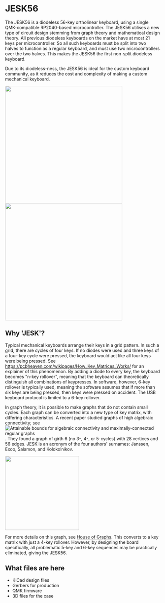 # JESK56

The JESK56 is a diodeless 56-key ortholinear keyboard, using a single QMK-compatible RP2040-based microcontroller. The JESK56 utilises a new type of circuit design stemming from graph theory and mathematical design theory. All previous diodeless keyboards on the market have at most 21 keys per microcontroller. So all such keyboards must be split into two halves to function as a regular keyboard, and must use two microcontrollers over the two halves. This makes the JESK56 the first non-split diodeless keyboard. 

Due to its diodeless-ness, the JESK56 is ideal for the custom keyboard community, as it reduces the cost and complexity of making a custom mechanical keyboard.

<img src="https://github.com/triliu/JESK56/assets/3928134/cca97c47-b7c1-420f-9098-3839783bdc04" width="380">
<img src="https://github.com/triliu/JESK56/assets/3928134/03baaf90-4083-4bb8-b3fc-9f85ba9a2aec" width="380">

## Why 'JESK'?

Typical mechanical keyboards arrange their keys in a grid pattern. In such a grid, there are cycles of four keys. If no diodes were used and three keys of a four-key cycle were pressed, the keyboard would act like all four keys were being pressed. See https://pcbheaven.com/wikipages/How_Key_Matrices_Works/ for an explainer of this phenomenon. By adding a diode to every key, the keyboard becomes "n-key rollover", meaning that the keyboard can theoretically distinguish all combinations of keypresses. In software, however, 6-key rollover is typically used, meaning the software assumes that if more than six keys are being pressed, then keys were pressed on accident. The USB keyboard protocol is limited to a 6-key rollover. 

In graph theory, it is possible to make graphs that do not contain small cycles. Each graph can be converted into a new type of key matrix, with differing characteristics. A recent paper studied graphs of high algebraic connectivity; see ![Attainable bounds for algebraic connectivity and maximally-connected regular graphs](https://arxiv.org/abs/2307.07308). They found a graph of girth 6 (no 3-, 4-, or 5-cycles) with 28 vertices and 56 edges. JESK is an acronym of the four authors' surnames: Janssen, Exoo, Salamon, and Kolokolnikov. 

<img src="https://github.com/triliu/JESK56/assets/3928134/93b0413c-0de7-4808-ae9d-428fda9361e3" width="240">


For more details on this graph, see [House of Graphs](https://houseofgraphs.org/graphs/49998). This converts to a key matrix with just a 4-key rollover. However, by designing the board specifically, all problematic 5-key and 6-key sequences may be practically eliminated, giving the JESK56. 

## What files are here
- KiCad design files
- Gerbers for production
- QMK firmware
- 3D files for the case
